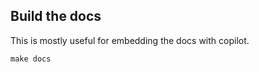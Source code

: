 ## Build the docs

This is mostly useful for embedding the docs with copilot.

```shell
make docs
```
